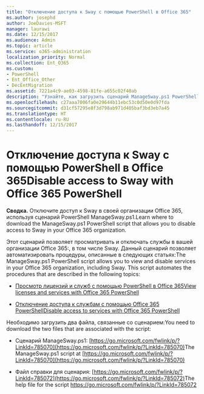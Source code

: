 ```yaml
---
title: "Отключение доступа к Sway с помощью PowerShell в Office 365"
ms.author: josephd
author: JoeDavies-MSFT
manager: laurawi
ms.date: 12/15/2017
ms.audience: Admin
ms.topic: article
ms.service: o365-administration
localization_priority: Normal
ms.collection: Ent_O365
ms.custom:
- PowerShell
- Ent_Office_Other
- DecEntMigration
ms.assetid: 7221a4c9-ae03-4598-81fe-a655c02f40ab
description: "Узнайте, как загрузить сценарий ManageSway.ps1 PowerShell, который позволяет запретить доступ к Sway в вашей организации Office 365:."
ms.openlocfilehash: c27aaa7006fa0e29644b11ebc53c0d50e0d97fda
ms.sourcegitcommit: d31cf57295e8f3d798ab971d405baf3bd3eb7a45
ms.translationtype: HT
ms.contentlocale: ru-RU
ms.lasthandoff: 12/15/2017
---
```

# <a name="disable-access-to-sway-with-office-365-powershell"></a><span data-ttu-id="f62b7-103">Отключение доступа к Sway с помощью PowerShell в Office 365</span><span class="sxs-lookup"><span data-stu-id="f62b7-103">Disable access to Sway with Office 365 PowerShell</span></span>

<span data-ttu-id="f62b7-104">**Сводка.** Отключите доступ к Sway в своей организации Office 365, используя сценарий PowerShell ManageSway.ps1.</span><span class="sxs-lookup"><span data-stu-id="f62b7-104">Learn where to download the ManageSway.ps1 PowerShell script that allows you to disable access to Sway in your Office 365 organization.</span></span>
  
<span data-ttu-id="f62b7-p101">Этот сценарий позволяет просматривать и отключать службы в вашей организации Office 365:, в том числе Sway. Данный сценарий позволяет автоматизировать процедуры, описанные в следующих статьях:</span><span class="sxs-lookup"><span data-stu-id="f62b7-p101">The ManageSway.ps1 PowerShell script allows you to view and disable services in your Office 365 organization, including Sway. This script automates the procedures that are described in the following topics:</span></span>
  
- [<span data-ttu-id="f62b7-107">Просмотр лицензий и служб с помощью PowerShell в Office 365</span><span class="sxs-lookup"><span data-stu-id="f62b7-107">View licenses and services with Office 365 PowerShell</span></span>](view-licenses-and-services-with-office-365-powershell.md)
    
- [<span data-ttu-id="f62b7-108">Отключение доступа к службам с помощью Office 365 PowerShell</span><span class="sxs-lookup"><span data-stu-id="f62b7-108">Disable access to services with Office 365 PowerShell</span></span>](disable-access-to-services-with-office-365-powershell.md)
    
<span data-ttu-id="f62b7-109">Необходимо загрузить два файла, связанные со сценарием:</span><span class="sxs-lookup"><span data-stu-id="f62b7-109">You need to download the two files that are associated with the script:</span></span>
  
- <span data-ttu-id="f62b7-110">Сценарий ManageSway.ps1: [https://go.microsoft.com/fwlink/p/?LinkId=785070](https://go.microsoft.com/fwlink/p/?LinkId=785070)</span><span class="sxs-lookup"><span data-stu-id="f62b7-110">The ManageSway.ps1 script at [https://go.microsoft.com/fwlink/p/?LinkId=785070](https://go.microsoft.com/fwlink/p/?LinkId=785070)</span></span>
    
- <span data-ttu-id="f62b7-111">Файл справки для сценария: [https://go.microsoft.com/fwlink/p/?LinkId=785072](https://go.microsoft.com/fwlink/p/?LinkId=785072)</span><span class="sxs-lookup"><span data-stu-id="f62b7-111">The help file for the script https://go.microsoft.com/fwlink/p/?LinkId=785072</span></span>
    

